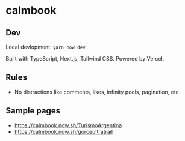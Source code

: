 # calmbook

## Dev

Local devlopment: `yarn now dev`

Built with TypeScript, Next.js, Tailwind CSS. Powered by Vercel.

## Rules

- No distractions like comments, likes, infinity pools, pagination, etc

## Sample pages

- <https://calmbook.now.sh/TurismoArgentina>
- <https://calmbook.now.sh/gorceultratrail>
